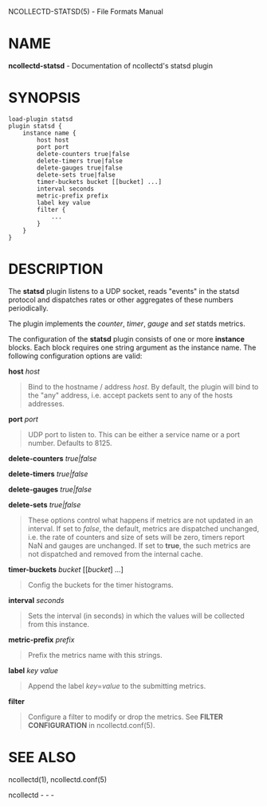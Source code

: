NCOLLECTD-STATSD(5) - File Formats Manual

# NAME

**ncollectd-statsd** - Documentation of ncollectd's statsd plugin

# SYNOPSIS

	load-plugin statsd
	plugin statsd {
	    instance name {
	        host host
	        port port
	        delete-counters true|false
	        delete-timers true|false
	        delete-gauges true|false
	        delete-sets true|false
	        timer-buckets bucket [[bucket] ...]
	        interval seconds
	        metric-prefix prefix
	        label key value
	        filter {
	            ...
	        }
	    }
	}

# DESCRIPTION

The **statsd** plugin listens to a UDP socket, reads "events" in the statsd
protocol and dispatches rates or other aggregates of these numbers periodically.

The plugin implements the *counter*, *timer*, *gauge* and *set*
statds metrics.

The configuration of the **statsd** plugin consists of one or more
**instance** blocks.
Each block requires one string argument as the instance name.
The following configuration options are valid:

**host** *host*

> Bind to the hostname / address *host*.
> By default, the plugin will bind to the "any" address, i.e. accept packets sent
> to any of the hosts addresses.

**port** *port*

> UDP port to listen to.
> This can be either a service name or a port number.
> Defaults to 8125.

**delete-counters** *true|false*

**delete-timers** *true|false*

**delete-gauges** *true|false*

**delete-sets** *true|false*

> These options control what happens if metrics are not updated in an interval.
> If set to *false*, the default, metrics are dispatched unchanged, i.e. the
> rate of counters and size of sets will be zero, timers report NaN
> and gauges are unchanged.
> If set to **true**, the such metrics are not dispatched and removed from
> the internal cache.

**timer-buckets** *bucket* \[\[*bucket*] ...]

> Config the buckets for the timer histograms.

**interval** *seconds*

> Sets the interval (in seconds) in which the values will be collected
> from this instance.

**metric-prefix** *prefix*

> Prefix the metrics name with this strings.

**label** *key* *value*

> Append the label *key*=*value* to the submitting metrics.

**filter**

> Configure a filter to modify or drop the metrics.
> See **FILTER CONFIGURATION** in
> ncollectd.conf(5).

# SEE ALSO

ncollectd(1),
ncollectd.conf(5)

ncollectd - - -
